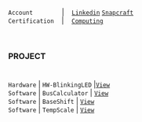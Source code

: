 
`Account`&nbsp;&nbsp;&nbsp;&nbsp;&nbsp;&nbsp;&nbsp;&nbsp;&nbsp;&nbsp;&nbsp;&nbsp;&nbsp;&nbsp;&nbsp;|&nbsp;&nbsp;&nbsp;&nbsp;[`Linkedin`](https://www.linkedin.com/in/kentlouisetonino)&nbsp;[`Snapcraft`](https://snapcraft.io/publisher/kentlouisetonino) <br />
`Certification`&nbsp;&nbsp;&nbsp;&nbsp;|&nbsp;&nbsp;&nbsp;&nbsp;[`Computing`](https://github.com/kentlouisetonino/kentlouisetonino/blob/develop/certification/computing.md) <br />

<br />

### PROJECT 
# 

``Hardware`` | ``HW-BlinkingLED`` |[`View`](https://github.com/kentlouisetonino/hw-blinking-LED) <br />
`Software` | `BusCalculator` | [`View`](https://github.com/kentlouisetonino/bus-calculator) <br />
`Software` | `BaseShift` | [`View`](https://github.com/kentlouisetonino/baseshift) <br />
`Software` | `TempScale` | [`View`](https://github.com/kentlouisetonino/tempscale) <br />
